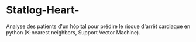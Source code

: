 # Statlog-Heart-

Analyse des patients d'un hôpital pour prédire le risque d'arrêt cardiaque en python (K-nearest neighbors, Support Vector Machine).
